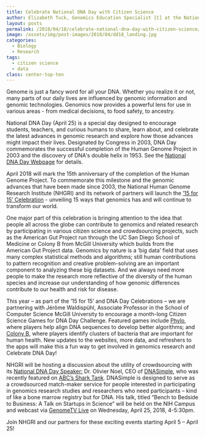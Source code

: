 ```yaml
---
title: Celebrate National DNA Day with Citizen Science
author: Elizabeth Tuck, Genomics Education Specialist [C] at the National Human Genome Research Institute
layout: posts
permalink: /2018/04/10/celebrate-national-dna-day-with-citizen-science/
image: /assets/img/post-images/2018/04/dd18_landing.jpg
categories:
  - Biology
  - Research
tags:
  - citizen science
  - data
class: center-top-ten
---
```



Genome is just a fancy word for all your DNA. Whether you realize it or not, many parts of our daily lives are influenced by genomic information and genomic technologies. Genomics now provides a powerful lens for use in various areas - from medical decisions, to food safety, to ancestry.


National DNA Day (April 25) is a special day designed to encourage students, teachers, and curious humans to share, learn about, and celebrate the latest advances in genomic research and explore how those advances might impact their lives. Designated by Congress in 2003, DNA Day commemorates the successful completion of the Human Genome Project in 2003 and the discovery of DNA's double helix in 1953. See the <a href="https://www.genome.gov/dnaday/" target="blank" rel="noopener">National DNA Day Webpage</a> for details. 

April 2018 will mark the 15th anniversary of the completion of the Human Genome Project. To commemorate this milestone and the genomic advances that have been made since 2003, the National Human Genome Research Institute (NHGRI) and its network of partners will launch the <a href="https://www.genome.gov/27570876/15-for-15-celebration/" target="blank" rel="noopener">’15 for 15’ Celebration</a> - unveiling 15 ways that genomics has and will continue to transform our world. 

One major part of this celebration is bringing attention to the idea that people all across the globe can contribute to genomics and related research by participating in various citizen science and crowdsourcing projects, such as the American Gut Project run through the UC San Diego School of Medicine or Colony B from McGill University which builds from the American Gut Project data. Genomics by nature is a ‘big data’ field that uses many complex statistical methods and algorithms; still human contributions to pattern recognition and creative problem-solving are an important component to analyzing these big datasets. And we always need more people to make the research more reflective of the diversity of the human species and increase our understanding of how genomic differences contribute to our health and risk for disease. 

This year – as part of the ’15 for 15’ and DNA Day Celebrations – we are partnering with Jérôme Waldispühl, Associate Professor in the School of Computer Science McGill University to encourage a month-long Citizen Science Games for DNA Day Challenge. Featured games include <a href="http://phylo.cs.mcgill.ca/#!/EN/Aboutf" target="blank" rel="noopener">Phylo</a>, where players help align DNA sequences to develop better algorithms; and <a href="http://csb.cs.mcgill.ca/colonyb/" target="blank" rel="noopener">Colony B</a>, where players identify clusters of bacteria that are important for human health. New updates to the websites, more data, and refreshers to the apps will make this a fun way to get involved in genomics research and Celebrate DNA Day! 

NHGRI will be hosting a discussion about the utility of crowdsourcing with its <a href="https://www.eventbrite.com/e/bench-to-bedside-to-business-a-discussion-on-startups-in-science-tickets-42058354671" target="blank" rel="noopener">National DNA Day Speaker:</a> Dr. Olivier Noel, CEO of <a href="https://dnasimple.org/about" target="blank" rel="noopener">DNASimple</a>, who was recently featured on <a href=
"http://news.psu.edu/story/494599/2017/11/15/penn-state-college-medicine-mdphd-student-gets-shark-tank-investment" target="blank" rel="noopener">ABC’s Shark Tank</a>. DNASimple is designed to serve as a crowdsourced match-maker service for people interested in participating in genomics research studies and researchers who need participants – kind of like a bone marrow registry but for DNA. His talk, titled “Bench to Bedside to Business: A Talk on Startups in Science” will be held on the NIH Campus and webcast via <a href="https://www.genome.gov/genometvlive/" target="blank" rel="noopener">GenomeTV Live</a> on Wednesday, April 25, 2018, 4-5:30pm.

Join NHGRI and our partners for these exciting events starting April 5 – April 25!  
